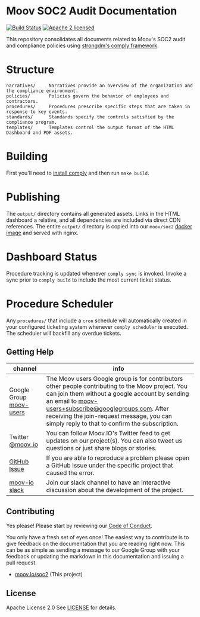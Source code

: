 # Moov SOC2 Audit Documentation

[![Build Status](https://travis-ci.com/moov-io/SOC2.svg?branch=master)](https://travis-ci.com/moov-io/SOC2)
[![Apache 2 licensed](https://img.shields.io/badge/license-Apache2-blue.svg)](https://raw.githubusercontent.com/moov-io/SOC2/master/LICENSE)


This repository consolidates all documents related to Moov's SOC2 audit and compliance policies using [strongdm's comply framework](https://github.com/strongdm/comply).

# Structure

```
narratives/     Narratives provide an overview of the organization and the compliance environment.
policies/       Policies govern the behavior of employees and contractors.
procedures/     Procedures prescribe specific steps that are taken in response to key events.
standards/      Standards specify the controls satisfied by the compliance program.
templates/      Templates control the output format of the HTML Dashboard and PDF assets.
```

# Building

First you'll need to [install comply](https://github.com/strongdm/comply#installation) and then run `make build`.

# Publishing

The `output/` directory contains all generated assets. Links in the HTML dashboard a relative, and all dependencies are included via direct CDN references. The entire `output/` directory is copied into our `moov/soc2` [docker image](https://hub.docker.com/r/moov/soc2) and served with nginx.

# Dashboard Status

Procedure tracking is updated whenever `comply sync` is invoked. Invoke a sync prior to `comply build` to include the most current ticket status.

# Procedure Scheduler

Any `procedures/` that include a `cron` schedule will automatically created in your configured ticketing system whenever `comply scheduler` is executed. The scheduler will backfill any overdue tickets.

## Getting Help

 channel | info
 ------- | -------
  Google Group [moov-users](https://groups.google.com/forum/#!forum/moov-users)| The Moov users Google group is for contributors other people contributing to the Moov project. You can join them without a google account by sending an email to [moov-users+subscribe@googlegroups.com](mailto:moov-users+subscribe@googlegroups.com). After receiving the join-request message, you can simply reply to that to confirm the subscription.
Twitter [@moov_io](https://twitter.com/moov_io)	| You can follow Moov.IO's Twitter feed to get updates on our project(s). You can also tweet us questions or just share blogs or stories.
[GitHub Issue](https://github.com/moov-io) | If you are able to reproduce a problem please open a GitHub Issue under the specific project that caused the error.
[moov-io slack](https://slack.moov.io/) | Join our slack channel to have an interactive discussion about the development of the project.

## Contributing

Yes please! Please start by reviewing our [Code of Conduct](https://github.com/moov-io/ach/blob/master/CODE_OF_CONDUCT.md).

You only have a fresh set of eyes once! The easiest way to contribute is to give feedback on the documentation that you are reading right now. This can be as simple as sending a message to our Google Group with your feedback or updating the markdown in this documentation and issuing a pull request.

- [moov.io/soc2](https://moov.io/soc2) (This project)

## License

Apache License 2.0 See [LICENSE](LICENSE) for details.
